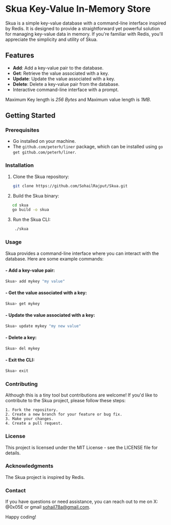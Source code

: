 # Skua Key-Value In-Memory Store
Skua is a simple key-value database with a command-line interface inspired by Redis. It is designed to provide a straightforward yet powerful solution for managing key-value data in memory. If you're familiar with Redis, you'll appreciate the simplicity and utility of Skua.

## Features

- **Add**: Add a key-value pair to the database.
- **Get**: Retrieve the value associated with a key.
- **Update**: Update the value associated with a key.
- **Delete**: Delete a key-value pair from the database.
- Interactive command-line interface with a prompt.

Maximum Key length is *256 Bytes* and Maximum value length is *1MB*.
## Getting Started

### Prerequisites

- Go installed on your machine.
- The `github.com/peterh/liner` package, which can be installed using `go get github.com/peterh/liner`.

### Installation

1. Clone the Skua repository:

   ```bash
   git clone https://github.com/SohailRajput/Skua.git
    ```
2. Build the Skua binary:

```bash
   cd skua
   go build -o skua
```
3. Run the Skua CLI:

```bash
    ./skua
```
### Usage

Skua provides a command-line interface where you can interact with the database. Here are some example commands:

#### - Add a key-value pair:
```bash
Skua> add mykey "my value"
```
#### - Get the value associated with a key:
```bash
Skua> get mykey
```
#### - Update the value associated with a key:
```bash
Skua> update mykey "my new value"
```
#### - Delete a key:
```bash
Skua> del mykey
```
#### - Exit the CLI:
```bash
Skua> exit
```

### Contributing
Although this is a tiny tool but contributions are welcome! If you'd like to contribute to the Skua project, please follow these steps:

    1. Fork the repository.
    2. Create a new branch for your feature or bug fix.
    3. Make your changes.
    4. Create a pull request.

### License
This project is licensed under the MIT License - see the LICENSE file for details.

### Acknowledgments
The Skua project is inspired by Redis.

### Contact
If you have questions or need assistance, you can reach out to me on X: @0x05E or gmail sohail78a@gmail.com.

Happy coding!
